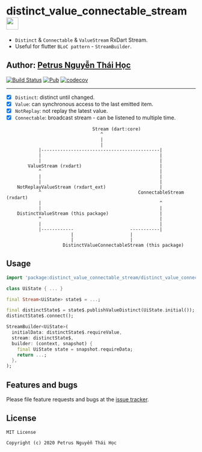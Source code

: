 # distinct_value_connectable_stream <img src="https://avatars3.githubusercontent.com/u/6407041?s=200&v=4" width="32">

-   `Distinct` & `Connectable` & `ValueStream` RxDart Stream.
-   Useful for flutter `BLoC pattern` - `StreamBuilder`.

## Author: [Petrus Nguyễn Thái Học](https://github.com/hoc081098)

[![Build Status](https://travis-ci.com/hoc081098/distinct_value_connectable_stream.svg?branch=master)](https://travis-ci.com/hoc081098/distinct_value_connectable_stream)
[![Pub](https://img.shields.io/pub/v/distinct_value_connectable_stream.svg)](https://pub.dev/packages/distinct_value_connectable_stream)
[![codecov](https://codecov.io/gh/hoc081098/distinct_value_connectable_stream/branch/master/graph/badge.svg?token=L0jTkGFCfz)](https://codecov.io/gh/hoc081098/distinct_value_connectable_stream)

------

-   [x] `Distinct`: distinct until changed.
-   [x] `Value`: can synchronous access to the last emitted item.
-   [x] `NotReplay`: not replay the latest value.
-   [x] `Connectable`: broadcast stream - can be listened to multiple time.

```
                                Stream (dart:core)
                                   ^
                                   |
                                   |
            |--------------------------------------------|
            |                                            |
            |                                            |
        ValueStream (rxdart)                             |
            ^                                            |
            |                                            |
            |                                            |
    NotReplayValueStream (rxdart_ext)                    |
            ^                                    ConnectableStream (rxdart)
            |                                            ^
            |                                            |
    DistinctValueStream (this package)                   |
            ^                                            |
            |                                            |
            |------------                     -----------|
                        |                     |
                        |                     |
                     DistinctValueConnectableStream (this package)
```

[comment]: <> (## Implement BLoC)

[comment]: <> ( ### Without using package)
 
[comment]: <> ( <p align="center">)

[comment]: <> (    <img src="https://github.com/hoc081098/distinct_value_connectable_stream/raw/master/bloc1.png" width="480"/>)

[comment]: <> ( </p>)
 
[comment]: <> ( ### Using package)
  
[comment]: <> ( <p align="center">)

[comment]: <> (    <img src="https://github.com/hoc081098/distinct_value_connectable_stream/raw/master/bloc2.png" width="480"/>)

[comment]: <> ( </p>)

## Usage

```dart
import 'package:distinct_value_connectable_stream/distinct_value_connectable_stream.dart';
```

```dart
class UiState { ... }

final Stream<UiState> state$ = ...;

final distinctState$ = state$.publishValueDistinct(UiState.initial());
distinctState$.connect();

StreamBuilder<UiState>(
  initialData: distinctState$.requireValue,
  stream: distinctState$,
  builder: (context, snapshot) {
    final UiState state = snapshot.requireData;
    return ...;
  },
);
```

## Features and bugs

Please file feature requests and bugs at the [issue tracker][tracker].

[tracker]: https://github.com/hoc081098/distinct_value_connectable_stream/issues

License
-------
    MIT License

    Copyright (c) 2020 Petrus Nguyễn Thái Học
